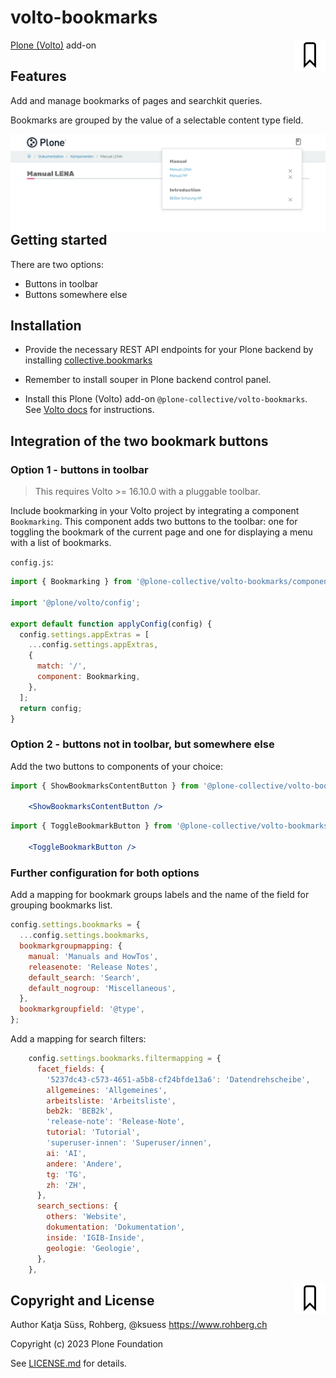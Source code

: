 # volto-bookmarks

<img align="right" width="50" alt="volto-bookmarks" src="./src/icons/bookmark.svg" />


[Plone (Volto)](https://github.com/plone/volto) add-on

## Features

Add and manage bookmarks of pages and searchkit queries.

Bookmarks are grouped by the value of a selectable content type field.


<img align="right" alt="volto-bookmarks" src="./src/readmeillustration/bookmarks_somewhereelse.png" />

## Getting started

There are two options:

- Buttons in toolbar
- Buttons somewhere else

## Installation

- Provide the necessary REST API endpoints for your Plone backend by installing [collective.bookmarks](https://github.com/collective/collective.bookmarks.git) 

- Remember to install souper in Plone backend control panel.

- Install this Plone (Volto) add-on `@plone-collective/volto-bookmarks`. See [Volto docs](https://6.docs.plone.org/volto/addons/index.html#configuring-a-volto-project-to-use-an-add-on) for instructions.


## Integration of the two bookmark buttons

### Option 1 - buttons in toolbar

> This requires Volto >= 16.10.0 with a pluggable toolbar.

Include bookmarking in your Volto project by integrating a component `Bookmarking`.
This component adds two buttons to the toolbar: one for toggling the bookmark of the current page and one for displaying a menu with a list of bookmarks.

`config.js`:

```js
import { Bookmarking } from '@plone-collective/volto-bookmarks/components';

import '@plone/volto/config';

export default function applyConfig(config) {
  config.settings.appExtras = [
    ...config.settings.appExtras,
    {
      match: '/',
      component: Bookmarking,
    },
  ];
  return config;
}
```


### Option 2 - buttons not in toolbar, but somewhere else

Add the two buttons to components of your choice:

```jsx
import { ShowBookmarksContentButton } from '@plone-collective/volto-bookmarks/components';

    <ShowBookmarksContentButton />

```

```jsx
import { ToggleBookmarkButton } from '@plone-collective/volto-bookmarks/components';

    <ToggleBookmarkButton />

```


### Further configuration for both options

Add a mapping for bookmark groups labels and the name of the field for grouping bookmarks list.

```js
config.settings.bookmarks = {
  ...config.settings.bookmarks,
  bookmarkgroupmapping: {
    manual: 'Manuals and HowTos',
    releasenote: 'Release Notes',
    default_search: 'Search',
    default_nogroup: 'Miscellaneous',
  },
  bookmarkgroupfield: '@type',
};
```

Add a mapping for search filters:

```js
    config.settings.bookmarks.filtermapping = {
      facet_fields: {
        '5237dc43-c573-4651-a5b8-cf24bfde13a6': 'Datendrehscheibe',
        allgemeines: 'Allgemeines',
        arbeitsliste: 'Arbeitsliste',
        beb2k: 'BEB2k',
        'release-note': 'Release-Note',
        tutorial: 'Tutorial',
        'superuser-innen': 'Superuser/innen',
        ai: 'AI',
        andere: 'Andere',
        tg: 'TG',
        zh: 'ZH',
      },
      search_sections: {
        others: 'Website',
        dokumentation: 'Dokumentation',
        inside: 'IGIB-Inside',
        geologie: 'Geologie',
      },
    },
```

<img align="right" width="50" alt="volto-bookmarks" src="./src/icons/bookmark.svg" />


## Copyright and License

Author Katja Süss, Rohberg, @ksuess
https://www.rohberg.ch

Copyright (c) 2023 Plone Foundation

See [LICENSE.md](https://github.com/collective/volto-bookmarks/blob/master/LICENSE.md) for details.
